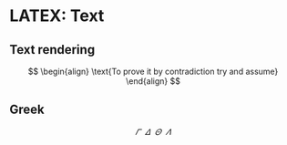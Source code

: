 # LATEX: Text

## Text rendering

$$
\begin{align}
\text{To prove it by contradiction try and assume}
\end{align}
$$


## Greek

$$
\varGamma\ \ \varDelta \ \ \varTheta \ \ \varLambda
$$
